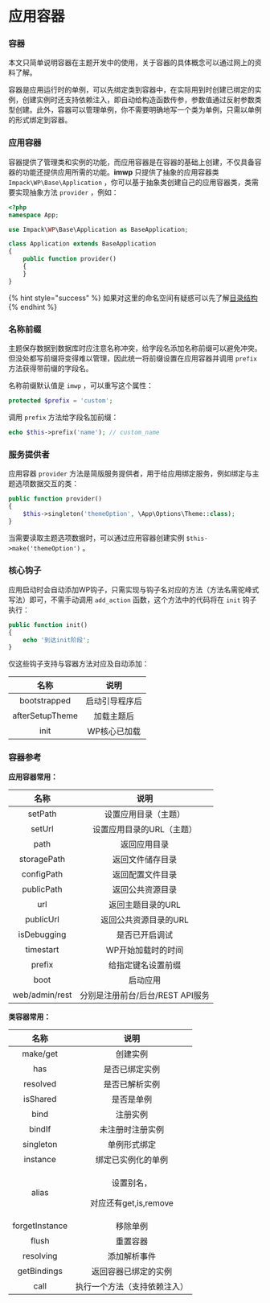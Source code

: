 # 应用容器

### 容器

本文只简单说明容器在主题开发中的使用，关于容器的具体概念可以通过网上的资料了解。

容器是应用运行时的单例，可以先绑定类到容器中，在实际用到时创建已绑定的实例，创建实例时还支持依赖注入，即自动给构造函数传参，参数值通过反射参数类型创建。此外，容器可以管理单例，你不需要明确地写一个类为单例，只需以单例的形式绑定到容器。

### 应用容器

容器提供了管理类和实例的功能，而应用容器是在容器的基础上创建，不仅具备容器的功能还提供应用所需的功能。**imwp** 只提供了抽象的应用容器类  `Impack\WP\Base\Application` ，你可以基于抽象类创建自己的应用容器类，类需要实现抽象方法 `provider` ，例如：

```php
<?php
namespace App;

use Impack\WP\Base\Application as BaseApplication;

class Application extends BaseApplication
{
    public function provider()
    {
    }
}
```

{% hint style="success" %}
如果对这里的命名空间有疑惑可以先了解[目录结构](../#mu-lu-jie-gou)
{% endhint %}

### 名称前缀

主题保存数据到数据库时应注意名称冲突，给字段名添加名称前缀可以避免冲突。但没处都写前缀将变得难以管理，因此统一将前缀设置在应用容器并调用 `prefix` 方法获得带前缀的字段名。

名称前缀默认值是 `imwp` ，可以重写这个属性：

```php
protected $prefix = 'custom';
```

调用 `prefix` 方法给字段名加前缀：

```php
echo $this->prefix('name'); // custom_name
```

### 服务提供者

应用容器 `provider` 方法是简版服务提供者，用于给应用绑定服务，例如绑定与主题选项数据交互的类：

```php
public function provider()
{
    $this->singleton('themeOption', \App\Options\Theme::class);
}
```

当需要读取主题选项数据时，可以通过应用容器创建实例 `$this->make('themeOption')` 。

### 核心钩子

应用启动时会自动添加WP钩子，只需实现与钩子名对应的方法（方法名需驼峰式写法）即可，不需手动调用 `add_action` 函数，这个方法中的代码将在 `init` 钩子执行：

```php
public function init()
{
    echo '到达init阶段';
}
```

仅这些钩子支持与容器方法对应及自动添加：

|        名称       |    说明   |
| :-------------: | :-----: |
|   bootstrapped  | 启动引导程序后 |
| afterSetupTheme |  加载主题后  |
|       init      | WP核心已加载 |

### 容器参考

**应用容器常用：**

|       名称       |           说明          |
| :------------: | :-------------------: |
|     setPath    |       设置应用目录（主题）      |
|     setUrl     |     设置应用目录的URL（主题）    |
|      path      |         返回应用目录        |
|   storagePath  |        返回文件储存目录       |
|   configPath   |        返回配置文件目录       |
|   publicPath   |        返回公共资源目录       |
|       url      |       返回主题目录的URL      |
|    publicUrl   |      返回公共资源目录的URL     |
|   isDebugging  |        是否已开启调试        |
|    timestart   |       WP开始加载时的时间      |
|     prefix     |       给指定键名设置前缀       |
|      boot      |          启动应用         |
| web/admin/rest | 分别是注册前台/后台/REST API服务 |

**类容器常用：**



|       名称       |                  说明                  |
| :------------: | :----------------------------------: |
|    make/get    |                 创建实例                 |
|       has      |                是否已绑定实例               |
|    resolved    |                是否已解析实例               |
|    isShared    |                 是否是单例                |
|      bind      |                 注册实例                 |
|     bindIf     |               未注册时注册实例               |
|    singleton   |                单例形式绑定                |
|    instance    |               绑定已实例化的单例              |
|      alias     | <p>设置别名，</p><p>对应还有get,is,remove</p> |
| forgetInstance |                 移除单例                 |
|      flush     |                 重置容器                 |
|    resolving   |                添加解析事件                |
|   getBindings  |              返回容器已绑定的实例              |
|      call      |            执行一个方法（支持依赖注入）            |
